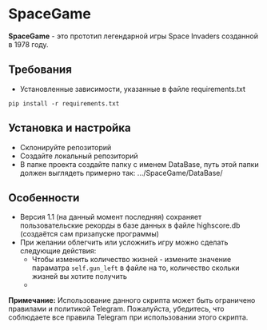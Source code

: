 # SpaceGame

**SpaceGame** - это прототип легендарной игры Space Invaders созданной в 1978 году.
## Требования
- Установленные зависимости, указанные в файле requirements.txt 
```
pip install -r requirements.txt
```

## Установка и настройка
- Склонируйте репозиторий
- Создайте локальный репозиторий
- В папке проекта создайте папку с именем DataBase, путь этой папки должен выглядеть примерно так: .../SpaceGame/DataBase/

## Особенности
- Версия 1.1 (на данный момент последняя) сохраняет пользовательские рекорды в базе данных в файле highscore.db (создаётся сам призапуске программы)
- При желании облегчить или усложнить игру можно сделать следующие действия:
  - Чтобы изменить количество жизней - измените значение параматра `self.gun_left` в файле на то, количество скольки жизней вы хотите получить
  - 


**Примечание:** Использование данного скрипта может быть ограничено правилами и политикой Telegram. Пожалуйста, убедитесь, что соблюдаете все правила Telegram при использовании этого скрипта.
